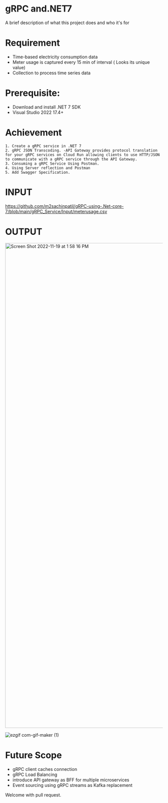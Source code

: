 
# gRPC and.NET7

A brief description of what this project does and who it's for

# Requirement 
- Time-based electricity consumption data
- Meter usage is captured every 15 min of interval ( Looks its unique value) 
- Collection to process time series data 

# Prerequisite:

- Download and install .NET 7 SDK
- Visual Studio 2022 17.4+

# Achievement 

    1. Create a gRPC service in .NET 7
    2. gRPC JSON Transcoding. -API Gateway provides protocol translation for your gRPC services on Cloud Run allowing clients to use HTTP/JSON to communicate with a gRPC service through the API Gateway.
    3. Consuming a gRPC Service Using Postman.
    4. Using Server reflection and Postman
    5. Add Swagger Specification.


# INPUT

https://github.com/m2sachinpatil/gRPC-using-.Net-core-7/blob/main/gRPC_Service/Input/meterusage.csv 


# OUTPUT
<img width="1546" alt="Screen Shot 2022-11-19 at 1 58 16 PM" src="https://user-images.githubusercontent.com/51775632/202869432-f8e86786-8277-4048-9542-e33a01098fad.png">

![ezgif com-gif-maker (1)](https://user-images.githubusercontent.com/51775632/202869534-ab41cfea-ce87-4c60-9863-a4e5a01a9a0d.gif)


# Future Scope
- gRPC client caches connection
- gRPC Load Balancing
- introduce API gateway as BFF for multiple microservices
- Event sourcing using gRPC streams as Kafka replacement

Welcome with pull request. 

